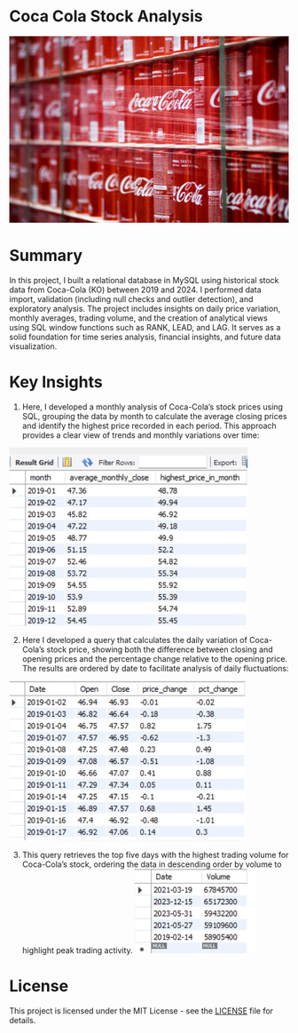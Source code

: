 # Coca Cola Stock Analysis
![Img1](https://github.com/felipe-lemos-costa/SQL-Coca-Cola-Stock-Analysis/raw/main/images/Img1.jpg)

# Summary
In this project, I built a relational database in MySQL using historical stock data from Coca-Cola (KO) between 2019 and 2024. I performed data import, validation (including null checks and outlier detection), and exploratory analysis. The project includes insights on daily price variation, monthly averages, trading volume, and the creation of analytical views using SQL window functions such as RANK, LEAD, and LAG. It serves as a solid foundation for time series analysis, financial insights, and future data visualization.

# Key Insights
1. Here, I developed a monthly analysis of Coca-Cola’s stock prices using SQL, grouping the data by month to calculate the average closing prices and identify the highest price recorded in each period. This approach provides a clear view of trends and monthly variations over time:
   
![Img2](https://github.com/felipe-lemos-costa//SQL-Coca-Cola-Stock-Analysis/raw/main/images/Img2.jpg)

2. Here I developed a query that calculates the daily variation of Coca-Cola’s stock price, showing both the difference between closing and opening prices and the percentage change relative to the opening price. The results are ordered by date to facilitate analysis of daily fluctuations:
   
![Img3](https://github.com/felipe-lemos-costa//SQL-Coca-Cola-Stock-Analysis/raw/main/images/Img3.jpg)

3. This query retrieves the top five days with the highest trading volume for Coca-Cola’s stock, ordering the data in descending order by volume to highlight peak trading activity.
![Img4](https://github.com/felipe-lemos-costa//SQL-Coca-Cola-Stock-Analysis/raw/main/images/Img4.jpg)


# License
This project is licensed under the MIT License - see the [LICENSE](LICENSE) file for details.

